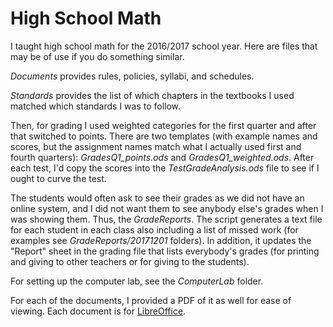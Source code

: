 High School Math
================
I taught high school math for the 2016/2017 school year. Here are files that
may be of use if you do something similar.

*Documents* provides rules, policies, syllabi, and schedules.

*Standards* provides the list of which chapters in the textbooks I used matched
which standards I was to follow.

Then, for grading I used weighted categories for the first quarter and after
that switched to points. There are two templates (with example names and
scores, but the assignment names match what I actually used first and fourth
quarters): *GradesQ1_points.ods* and *GradesQ1_weighted.ods*. After each test,
I'd copy the scores into the *TestGradeAnalysis.ods* file to see if I ought to
curve the test.

The students would often ask to see their grades as we did not have an online
system, and I did not want them to see anybody else's grades when I was showing
them. Thus, the *GradeReports*. The script generates a text file for each
student in each class also including a list of missed work (for examples see
*GradeReports/20171201* folders). In addition, it updates the "Report" sheet in
the grading file that lists everybody's grades (for printing and giving to
other teachers or for giving to the students).

For setting up the computer lab, see the *ComputerLab* folder.

For each of the documents, I provided a PDF of it as well for ease of viewing.
Each document is for [LibreOffice](https://www.libreoffice.org/).
